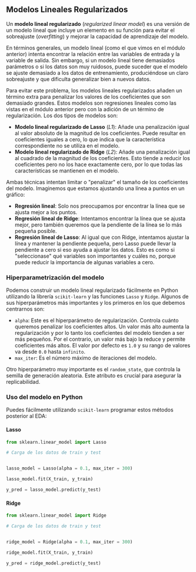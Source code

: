 ## Modelos Lineales Regularizados

Un **modelo lineal regularizado** (*regularized linear model*) es una versión de un modelo lineal que incluye un elemento en su función para evitar el sobreajuste (*overfitting*) y mejorar la capacidad de aprendizaje del modelo.

En términos generales, un modelo lineal (como el que vimos en el módulo anterior) intenta encontrar la relación entre las variables de entrada y la variable de salida. Sin embargo, si un modelo lineal tiene demasiados parámetros o si los datos son muy ruidosos, puede suceder que el modelo se ajuste demasiado a los datos de entrenamiento, produciéndose un claro sobreajuste y que dificulta generalizar bien a nuevos datos.

Para evitar este problema, los modelos lineales regularizados añaden un término extra para penalizar los valores de los coeficientes que son demasiado grandes. Estos modelos son regresiones lineales como las vistas en el módulo anterior pero con la adición de un término de regularización. Los dos tipos de modelos son:

- **Modelo lineal regularizado de Lasso** (*L1*): Añade una penalización igual al valor absoluto de la magnitud de los coeficientes. Puede resultar en coeficientes iguales a cero, lo que indica que la característica correspondiente no se utiliza en el modelo.
- **Modelo lineal regularizado de Ridge** (*L2*): Añade una penalización igual al cuadrado de la magnitud de los coeficientes. Esto tiende a reducir los coeficientes pero no los hace exactamente cero, por lo que todas las características se mantienen en el modelo.

Ambas técnicas intentan limitar o "penalizar" el tamaño de los coeficientes del modelo. Imaginemos que estamos ajustando una línea a puntos en un gráfico:

- **Regresión lineal**: Solo nos preocupamos por encontrar la línea que se ajusta mejor a los puntos.
- **Regresión lineal de Ridge**: Intentamos encontrar la línea que se ajusta mejor, pero también queremos que la pendiente de la línea se lo más pequeña posible.
- **Regresión lineal de Lasso**: Al igual que con Ridge, intentamos ajustar la línea y mantener la pendiente pequeña, pero Lasso puede llevar la pendiente a cero si eso ayuda a ajustar los datos. Esto es como si "seleccionase" qué variables son importantes y cuáles no, porque puede reducir la importancia de algunas variables a cero.

### Hiperparametrización del modelo

Podemos construir un modelo lineal regularizado fácilmente en Python utilizando la librería `scikit-learn` y las funciones `Lasso` y `Ridge`. Algunos de sus hiperparámetros más importantes y los primeros en los que debemos centrarnos son:

- `alpha`: Este es el hiperparámetro de regularización. Controla cuánto queremos penalizar los coeficientes altos. Un valor más alto aumenta la regularización y por lo tanto los coeficientes del modelo tienden a ser más pequeños. Por el contrario, un valor más bajo la reduce y permite coeficientes más altos. El valor por defecto es `1.0` y su rango de valores va desde `0.0` hasta `infinito`.
- `max_iter`: Es el número máximo de iteraciones del modelo. 

Otro hiperparámetro muy importante es el `random_state`, que controla la semilla de generación aleatoria. Este atributo es crucial para asegurar la replicabilidad.

### Uso del modelo en Python

Puedes fácilmente utilizando `scikit-learn` programar estos métodos posterior al EDA:

#### Lasso

```py
from sklearn.linear_model import Lasso

# Carga de los datos de train y test


lasso_model = Lasso(alpha = 0.1, max_iter = 300)

lasso_model.fit(X_train, y_train)

y_pred = lasso_model.predict(y_test)
```

#### Ridge

```py
from sklearn.linear_model import Ridge

# Carga de los datos de train y test


ridge_model = Ridge(alpha = 0.1, max_iter = 300)

ridge_model.fit(X_train, y_train)

y_pred = ridge_model.predict(y_test)
```